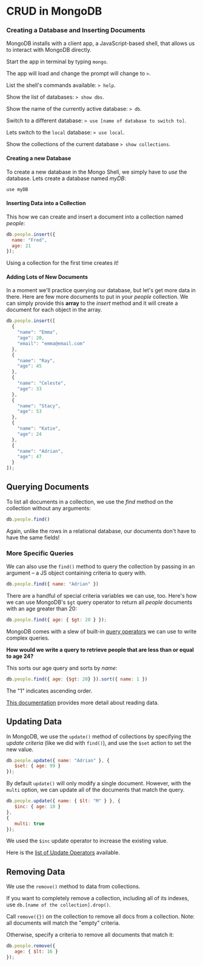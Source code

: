 # CRUD in MongoDB

### Creating a Database and Inserting Documents

MongoDB installs with a client app, a JavaScript-based shell, that allows us to interact with MongoDB directly.

Start the app in terminal by typing `mongo`.

The app will load and change the prompt will change to `>`.

List the shell's commands available: `> help`.

Show the list of databases: `> show dbs`.

Show the name of the currently active database: `> db`.

Switch to a different database: `> use [name of database to switch to]`.

Lets switch to the `local` database: `> use local`.

Show the collections of the current database `> show collections`.

#### Creating a new Database

To create a new database in the Mongo Shell, we simply have to _use_ the database. Lets create a database named _myDB_:

```zsh
use myDB
```

#### Inserting Data into a Collection

This how we can create and insert a document into a collection named _people_:

```js
db.people.insert({
  name: "Fred",
  age: 21
});
```

Using a collection for the first time creates it!

#### Adding Lots of New Documents

In a moment we'll practice querying our database, but let's get more data in there. Here are few more documents to put in your _people_ collection. We can simply provide this **array** to the _insert_ method and it will create a document for each object in the array.

```javascript
db.people.insert([
  {
    "name": "Emma",
    "age": 20,
    "email": "emma@email.com"
  },
  {
    "name": "Ray",
    "age": 45
  },
  {
    "name": "Celeste",
    "age": 33
  },
  {
    "name": "Stacy",
    "age": 53
  },
  {
    "name": "Katie",
    "age": 24
  },
  {
    "name": "Adrian",
    "age": 47
  }
]);
```

## Querying Documents

To list all documents in a collection, we use the _find_ method on the collection without any arguments:

```js
db.people.find()
```

Again, unlike the rows in a relational database, our documents don't have to have the same fields!

### More Specific Queries

We can also use the `find()` method to query the collection by passing in an argument – a JS object containing criteria to query with.

```js
db.people.find({ name: "Adrian" })
```

There are a handful of special criteria variables we can use, too. Here's how we can use MongoDB's `$gt` query operator to return all _people_ documents with an age greater than 20:

```js
db.people.find({ age: { $gt: 20 } });
```

MongoDB comes with a slew of built-in [query operators](http://docs.mongodb.org/manual/reference/operator/query/#query-selectors) we can use to write complex queries.

**How would we write a query to retrieve people that are less than or equal to age 24?**

This sorts our age query and sorts by _name_:

```js
db.people.find({ age: {$gt: 20} }).sort({ name: 1 })
```

The "1" indicates ascending order.

[This documentation](http://docs.mongodb.org/manual/core/read-operations-introduction/) provides more detail about reading data.

## Updating Data

In MongoDB, we use the `update()` method of collections by specifying the _update criteria_ \(like we did with `find()`\), and use the `$set` action to set the new value.

```js
db.people.update({ name: "Adrian" }, {
   $set: { age: 99 } 
});
```

By default `update()` will only modify a single document. However, with the `multi` option, we can update all of the documents that match the query.

```js
db.people.update({ name: { $lt: "M" } }, { 
   $inc: { age: 10 } 
}, 
{ 
   multi: true 
});
```

We used the `$inc` update operator to increase the existing value.

Here is the [list of Update Operators](http://docs.mongodb.org/manual/reference/operator/update/) available.

## Removing Data

We use the `remove()` method to data from collections.

If you want to completely remove a collection, including all of its indexes, use `db.[name of the collection].drop()`.

Call `remove({})` on the collection to remove all docs from a collection. Note: all documents will match the "empty" criteria.

Otherwise, specify a criteria to remove all documents that match it:

```js
db.people.remove({ 
   age: { $lt: 16 } 
});
```


